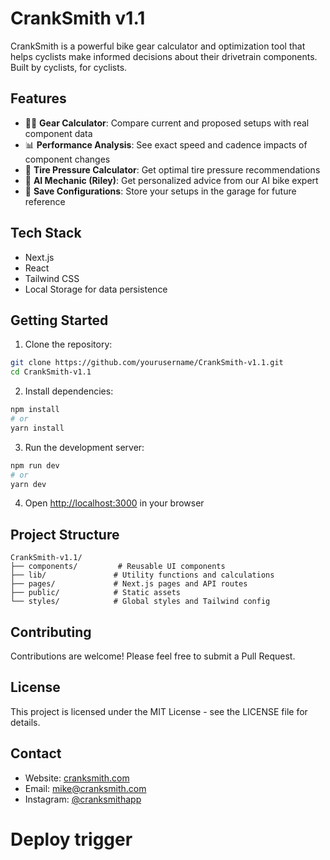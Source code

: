 # CrankSmith v1.1

CrankSmith is a powerful bike gear calculator and optimization tool that helps cyclists make informed decisions about their drivetrain components. Built by cyclists, for cyclists.

## Features

- 🚴‍♂️ **Gear Calculator**: Compare current and proposed setups with real component data
- 📊 **Performance Analysis**: See exact speed and cadence impacts of component changes
- 🎯 **Tire Pressure Calculator**: Get optimal tire pressure recommendations
- 🤖 **AI Mechanic (Riley)**: Get personalized advice from our AI bike expert
- 💾 **Save Configurations**: Store your setups in the garage for future reference

## Tech Stack

- Next.js
- React
- Tailwind CSS
- Local Storage for data persistence

## Getting Started

1. Clone the repository:
```bash
git clone https://github.com/yourusername/CrankSmith-v1.1.git
cd CrankSmith-v1.1
```

2. Install dependencies:
```bash
npm install
# or
yarn install
```

3. Run the development server:
```bash
npm run dev
# or
yarn dev
```

4. Open [http://localhost:3000](http://localhost:3000) in your browser

## Project Structure

```
CrankSmith-v1.1/
├── components/         # Reusable UI components
├── lib/               # Utility functions and calculations
├── pages/             # Next.js pages and API routes
├── public/            # Static assets
└── styles/            # Global styles and Tailwind config
```

## Contributing

Contributions are welcome! Please feel free to submit a Pull Request.

## License

This project is licensed under the MIT License - see the LICENSE file for details.

## Contact

- Website: [cranksmith.com](https://cranksmith.com)
- Email: mike@cranksmith.com
- Instagram: [@cranksmithapp](https://instagram.com/cranksmithapp)

# Deploy trigger
